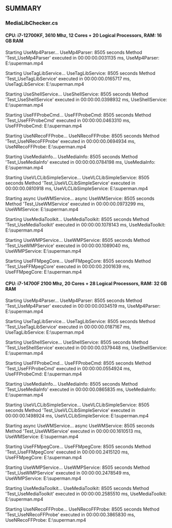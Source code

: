 ﻿
## SUMMARY

### MediaLibChecker.cs

#### CPU: i7-12700KF, 3610 Mhz, 12 Cores + 20 Logical Processors, RAM: 16 GB RAM

Starting UseMp4Parser...
UseMp4Parser: 8505 seconds
Method 'Test_UseMp4Parser' 
executed in 00:00:00.0031135 ms, UseMp4Parser: E:\superman.mp4

Starting UseTagLibService...
UseTagLibService: 8505 seconds
Method 'Test_UseTagLibService' 
executed in 00:00:00.0165717 ms, UseTagLibService: E:\superman.mp4

Starting UseShellService...
UseShellService: 8505 seconds
Method 'Test_UseShellService' 
executed in 00:00:00.0398932 ms, UseShellService: E:\superman.mp4

Starting UseFFProbeCmd...
UseFFProbeCmd: 8505 seconds
Method 'Test_UseFFProbeCmd' 
executed in 00:00:00.0463310 ms, UseFFProbeCmd: E:\superman.mp4

Starting UseNRecoFFProbe...
UseNRecoFFProbe: 8505 seconds
Method 'Test_UseNRecoFFProbe' 
executed in 00:00:00.0694934 ms, UseNRecoFFProbe: E:\superman.mp4

Starting UseMediaInfo...
UseMediaInfo: 8505 seconds
Method 'Test_UseMediaInfo' 
executed in 00:00:00.0784198 ms, UseMediaInfo: E:\superman.mp4

Starting UseVLCLibSimpleService...
UseVLCLibSimpleService: 8505 seconds
Method 'Test_UseVLCLibSimpleService' 
executed in 00:00:00.0810918 ms, UseVLCLibSimpleService: E:\superman.mp4

Starting async UseWMService...
async UseWMService: 8505 seconds
Method 'Test_UseWMService'
executed in 00:00:00.0973299 ms, UseWMService: E:\superman.mp4

Starting UseMediaToolkit...
UseMediaToolkit: 8505 seconds
Method 'Test_UseMediaToolkit' 
executed in 00:00:00.1078143 ms, UseMediaToolkit: E:\superman.mp4

Starting UseWMPService...
UseWMPService: 8505 seconds
Method 'Test_UseWMPService' 
executed in 00:00:00.1089040 ms, UseWMPService: E:\superman.mp4

Starting UseFFMpegCore...
UseFFMpegCore: 8505 seconds
Method 'Test_UseFFMpegCore' 
executed in 00:00:00.2001639 ms, UseFFMpegCore: E:\superman.mp4

#### CPU: i7-14700F 2100 Mhz, 20 Cores + 28 Logical Processors, RAM: 32 GB RAM

Starting UseMp4Parser...
UseMp4Parser: 8505 seconds
Method 'Test_UseMp4Parser' 
executed in 00:00:00.0034519 ms, UseMp4Parser: E:\superman.mp4

Starting UseTagLibService...
UseTagLibService: 8505 seconds
Method 'Test_UseTagLibService' 
executed in 00:00:00.0187167 ms, UseTagLibService: E:\superman.mp4

Starting UseShellService...
UseShellService: 8505 seconds
Method 'Test_UseShellService' 
executed in 00:00:00.0379448 ms, UseShellService: E:\superman.mp4

Starting UseFFProbeCmd...
UseFFProbeCmd: 8505 seconds
Method 'Test_UseFFProbeCmd' 
executed in 00:00:00.0554924 ms, UseFFProbeCmd: E:\superman.mp4

Starting UseMediaInfo...
UseMediaInfo: 8505 seconds
Method 'Test_UseMediaInfo' 
executed in 00:00:00.0865835 ms, UseMediaInfo: E:\superman.mp4

Starting UseVLCLibSimpleService...
UseVLCLibSimpleService: 8505 seconds
Method 'Test_UseVLCLibSimpleService' 
executed in 00:00:00.1498924 ms, UseVLCLibSimpleService: E:\superman.mp4

Starting async UseWMService...
async UseWMService: 8505 seconds
Method 'Test_UseWMService' 
executed in 00:00:00.1610513 ms, UseWMService: E:\superman.mp4

Starting UseFFMpegCore...
UseFFMpegCore: 8505 seconds
Method 'Test_UseFFMpegCore' 
executed in 00:00:00.2415120 ms, UseFFMpegCore: E:\superman.mp4

Starting UseWMPService...
UseWMPService: 8505 seconds
Method 'Test_UseWMPService' 
executed in 00:00:00.2478549 ms, UseWMPService: E:\superman.mp4

Starting UseMediaToolkit...
UseMediaToolkit: 8505 seconds
Method 'Test_UseMediaToolkit' 
executed in 00:00:00.2585510 ms, UseMediaToolkit: E:\superman.mp4

Starting UseNRecoFFProbe...
UseNRecoFFProbe: 8505 seconds
Method 'Test_UseNRecoFFProbe' 
executed in 00:00:00.3865830 ms, UseNRecoFFProbe: E:\superman.mp4
